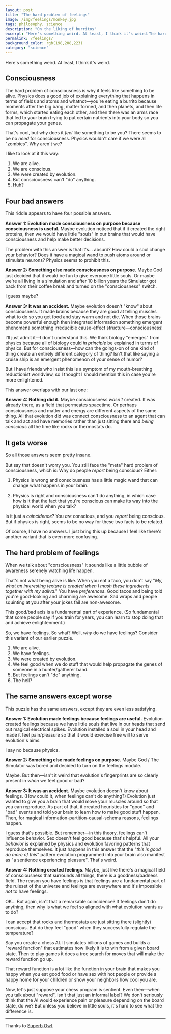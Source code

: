 ```yaml
---
layout: post
title: "The hard problem of feelings"
image: /img/feelings/monkey.jpg
tags: philosophy, science
description: "On the liking of burritos"
excerpt: "Here's something weird. At least, I think it's weird.The hard problem of consciousness is why it feels like something to be alive. Physics does a good job of explaining everything that happens in terms of fields and atoms and whatnot—you're eating a burrito because moments after the big bang, matter formed, and then planets, and then life forms, which started eating each other, and then was an arms race that led to your brain trying to put certain nutrients into your body so you can propagate your genes."
permalink: /feelings/
background_color: rgb(198,208,223)
category: "science"
---
```


Here's something weird. At least, I think it's weird.

## Consciousness

The hard problem of consciousness is why it feels like something to be alive. Physics does a good job of explaining everything that happens in terms of fields and atoms and whatnot—you're eating a burrito because moments after the big bang, matter formed, and then planets, and then life forms, which started eating each other, and then there was an arms race that led to your brain trying to put certain nutrients into your body so you can propagate your genes.

That's cool, but why does it *feel* like something to be you? There seems to be no *need* for consciousness. Physics wouldn't care if we were all "zombies". Why aren't we?

I like to look at it this way:

1. We are alive.
2. We are conscious.
3. We were created by evolution.
4. But consciousness can't "do" anything.
5. Huh?

## Four bad answers

This riddle appears to have four possible answers.

**Answer 1: Evolution made consciousness on purpose because consciousness is useful.** Maybe evolution noticed that if it created the right proteins, then we would have little "souls" in our brains that would have consciousness and help make better decisions.


The problem with this answer is that it's... absurd? How could a soul change your behavior? Does it have a magical wand to push atoms around or stimulate neurons? Physics seems to prohibit this.

**Answer 2: Something else made consciousness on purpose.** Maybe God just decided that it would be fun to give everyone little souls. Or maybe we're all living in a simulation and after 10 billion years the Simulator got back from their coffee break and turned on the "consciousness" switch.

I guess maybe?

**Answer 3: It was an accident.** Maybe evolution doesn't "know" about consciousness. It made brains because they are good at telling muscles what to do so you get food and stay warm and not die. When those brains become powerful enough then integrated information something emergent phenomena something irreducible cause-effect structure—consciousness!

I'll just admit it—I don't understand this. We think biology "emerges" from physics because all of biology could *in principle* be explained in terms of physics. But for consciousness—how can the goings-on of one kind of thing create an entirely different category of thing? Isn't that like saying a cruise ship is an emergent phenomenon of your sense of humor?

But I have friends who insist this is a symptom of my mouth-breathing reductionist worldview, so I thought I should mention this in case you're more enlightened.

This answer overlaps with our last one:

**Answer 4: Nothing did it.** Maybe consciousness *wasn't* created. It was already there, as a field that permeates spacetime. Or perhaps consciousness and matter and energy are different aspects of the same thing. All that evolution did was connect consciousness to an agent that can talk and act and have memories rather than just sitting there and *being conscious* all the time like rocks or thermostats do.

## It gets worse

So all those answers seem pretty insane.

But say that doesn't worry you. You still face the "meta" hard problem of consciousness, which is: Why do people *report* being conscious? Either:

1. Physics is wrong and consciousness has a little magic wand that can change what happens in your brain.

2. Physics is right and consciousness can't do anything, in which case how is it that the fact that you're conscious can make its way into the physical world when you talk?

Is it just a *coincidence*? You *are* conscious, and you *report* being conscious. But if physics is right, seems to be no way for these two facts to be related.

Of course, I have no answers. I just bring this up because I feel like there's another variant that is even more confusing.

## The hard problem of feelings

When we talk about "consciousness" it sounds like a little bubble of awareness serenely watching life happen.

That's not what being alive is like. When you eat a taco, you don't say "*My, what an interesting texture is created when I mash these ingredients together with my saliva*." You have *preferences*. Good tacos and being told you're good-looking and charming are awesome. Sad wraps and people squinting at you after your jokes fail are non-awesome.

This good/bad axis is a fundamental part of experience. (So fundamental that some people say if you train for years, you can learn to stop doing that and achieve enlightenment.)

So, we have feelings. So what? Well, *why* do we have feelings? Consider this variant of our earlier puzzle.

1. We are alive.
2. We have feelings.
3. We were created by evolution.
4. We feel good when we do stuff that would help propagate the genes of someone in a hunter/gatherer band.
5. But feelings can't "do" anything.
6. The hell?

## The same answers except worse

This puzzle has the same answers, except they are even less satisfying.

**Answer 1: Evolution made feelings because feelings are useful.** Evolution created feelings because we have little souls that live in our heads that send out magical electrical spikes. Evolution installed a soul in your head and made it feel pain/pleasure so that it would exercise free will to serve evolution's aims.

I say no because physics.

**Answer 2: Something else made feelings on purpose.** Maybe God / The Simulator was bored and decided to turn on the feelings module.

Maybe. But then—isn't it weird that evolution's fingerprints are so clearly present in *when* we feel good or bad?

**Answer 3: It was an accident.** Maybe evolution doesn't know about feelings. (How could it, when feelings can't do anything?) Evolution just wanted to give you a brain that would move your muscles around so that you can reproduce. As part of that, it created heuristics for "good" and "bad" events and told your brain to learn how to make good stuff happen. Then, for magical information-partition-causal-schema reasons, feelings happen.

I guess that's possible. But remember—in this theory, feelings can't influence behavior. Sex doesn't feel good because that's helpful. All your *behavior* is explained by physics and evolution favoring patterns that reproduce themselves. It just happens in this answer that the "*this is good do more of this*" pattern evolution programmed into your brain also manifest as "a sentience experiencing pleasure". That's weird.

**Answer 4: Nothing created feelings**. Maybe, just like there's a magical field of consciousness that surrounds all things, there is a goodness/badness field. The reason you have feelings is that feelings are a fundamental part of the ruleset of the universe and feelings are everywhere and it's impossible *not* to have feelings.

OK... But again, isn't that a remarkable coincidence? If feelings don't do anything, then why is what we feel so aligned with what evolution wants us to do?

I can accept that rocks and thermostats are just sitting there (slightly) conscious. But do they feel "good" when they successfully regulate the temperature?

Say you create a chess AI. It simulates billions of games and builds a "reward function" that estimates how likely it is to win from a given board state. Then to play games it does a tree search for moves that will make the reward function go up.

That reward function is a lot like the function in your brain that makes you happy when you eat good food or have sex with hot people or provide a happy home for your children or show your neighbors how cool you are.

Now, let's just suppose your chess program is sentient. Even then—when you talk about "reward", isn't that just an informal label?  We don't seriously think that the AI would experience pain or pleasure depending on the board state, do we? But unless you believe in little souls, it's hard to see what the difference is.

---

Thanks to [Superb Owl](https://superbowl.substack.com/).

